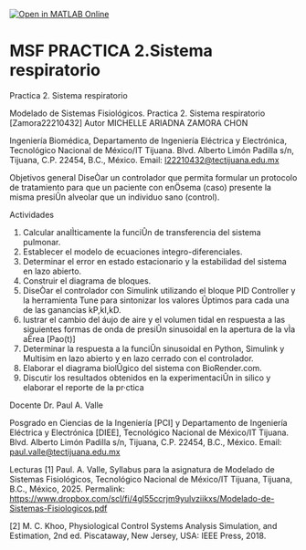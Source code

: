 [![Open in MATLAB Online](https://www.mathworks.com/images/responsive/global/open-in-matlab-online.svg)](https://matlab.mathworks.com/open/github/v1?repo=MICHELLEARIADNA/MSF-PRACTICA-2)
# MSF PRACTICA 2.Sistema respiratorio
Practica 2. Sistema respiratorio

Modelado de Sistemas Fisiológicos. Practica 2. Sistema respiratorio [Zamora22210432]
Autor
MICHELLE ARIADNA ZAMORA CHON

Ingeniería Biomédica, Departamento de Ingeniería Eléctrica y Electrónica, Tecnológico Nacional de México/IT Tijuana. Blvd. Alberto Limón Padilla s/n, Tijuana, C.P. 22454, B.C., México. Email: l22210432@tectijuana.edu.mx

Objetivos general
DiseÒar un controlador que permita formular un protocolo de tratamiento para que un paciente con enÖsema (caso) presente la misma presiÛn alveolar que un individuo sano (control).

Actividades
1. Calcular analÌticamente la funciÛn de transferencia del sistema pulmonar.
2. Establecer el modelo de ecuaciones integro-diferenciales.
3. Determinar el error en estado estacionario y la estabilidad del sistema en lazo abierto.
4. Construir el diagrama de bloques.
5. DiseÒar el controlador con Simulink utilizando el bloque PID Controller y la herramienta Tune para sintonizar los valores Ûptimos para cada una de las ganancias kP,kI,kD.
6. lustrar el cambio del áujo de aire y el volumen tidal en respuesta a las siguientes formas de onda
de presiÛn sinusoidal en la apertura de la vÌa aÈrea [Pao(t)]
7. Determinar la respuesta a la funciÛn sinusoidal en Python, Simulink y Multisim en lazo abierto y en lazo cerrado con el controlador.
8. Elaborar el diagrama biolÛgico del sistema con BioRender.com.
9. Discutir los resultados obtenidos en la experimentaciÛn in silico y elaborar el reporte de la pr·ctica

Docente
Dr. Paul A. Valle

Posgrado en Ciencias de la Ingeniería [PCI] y Departamento de Ingeniería Eléctrica y Electrónica [DIEE], Tecnológico Nacional de México/IT Tijuana. Blvd. Alberto Limón Padilla s/n, Tijuana, C.P. 22454, B.C., México. Email: paul.valle@tectijuana.edu.mx

Lecturas
[1] Paul. A. Valle, Syllabus para la asignatura de Modelado de Sistemas Fisiológicos, Tecnológico Nacional de México/IT Tijuana, Tijuana, B.C., México, 2025. Permalink: https://www.dropbox.com/scl/fi/4gl55ccrjm9yulvziikxs/Modelado-de-Sistemas-Fisiologicos.pdf

[2] M. C. Khoo, Physiological Control Systems Analysis Simulation, and Estimation, 2nd ed. Piscataway, New Jersey, USA: IEEE Press, 2018.

